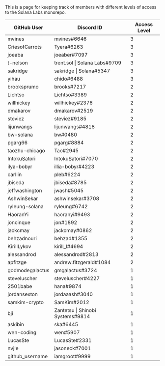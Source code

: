 This is a page for keeping track of members with different levels of access to the Solana Labs monorepo.

| GitHub User    | Discord ID                       | Access Level |
|----------------|----------------------------------|--------------|
| mvines         | mvines#6646                      | 3            |
| CriesofCarrots | Tyera#6263                       | 3            |
| joeaba         | joeaber#7097                     | 3            |
| t-nelson       | trent.sol \| Solana Labs#9709    | 3            |
| sakridge       | sakridge \| Solana#5347          | 3            |
| yihau          | chido#6488                       | 3            |
| brooksprumo    | brooks#7217                      | 2            |
| Lichtso        | Lichtso#3389                     | 2            |
| willhickey     | willhickey#2376                  | 2            |
| dmakarov       | dmakarov#2519                    | 2            |
| steviez        | steviez#9185                     | 2            |
| lijunwangs     | lijunwangs#4818                  | 2            |
| bw-solana      | bw#0480                          | 2            |
| pgarg66        | pgarg#8884                       | 2            |
| taozhu-chicago | Tao#2945                         | 2            |
| IntokuSatori   | IntokuSatori#7070                | 2            |
| ilya-bobyr     | illia-bobyr#4223                 | 2            |
| carllin        | pleb#6224                        | 2            |
| jbiseda        | jbiseda#8785                     | 2            |
| jeffwashington | jwash#5045                       | 2            |
| AshwinSekar    | ashwinsekar#3708                 | 2            |
| ryleung-solana | ryleung#6742                     | 2            |
| HaoranYi       | haoranyi#9493                    | 2            |
| joncinque      | jon#1892                         | 2            |
| jackcmay       | jackcmay#0862                    | 2            |
| behzadnouri    | behzad#1355                      | 2            |
| KirillLykov    | kirill_l#4694                    | 2            |
| alessandrod    | alessandrod#2813                 | 2            |
| apfitzge       | andrew.fitzgerald#1084           | 2            |
| godmodegalactus| gmgalactus#3724                  | 1            |
| steveluscher   | steveluscher#4227                | 1            |
| 2501babe       | hana#9874                        | 1            |
| jordansexton   | jordaaash#3040                   | 1            |
| samkim-crypto  | SamKim#2012                      | 1            |
| bji            | Zantetsu \| Shinobi Systems#9814 | 1            |
| askibin        | ska#6445                         | 1            |
| wen-coding     | wen#5907                         | 1            |
| LucasSte       | LucasSte#2331                    | 1            |
| nvjle          | jasoneck#7001                    | 1            |
| github_username | iamgroot#9999 | 1 |
